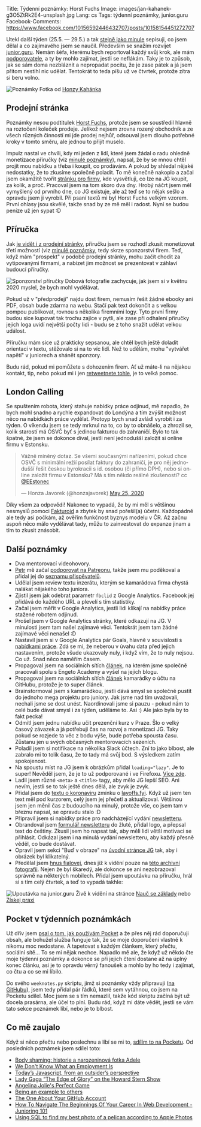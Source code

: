 Title: Týdenní poznámky: Horst Fuchs
Image: images/jan-kahanek-g3O5ZtRk2E4-unsplash.jpg
Lang: cs
Tags: týdenní poznámky, junior.guru
Facebook-Comments: https://www.facebook.com/10156592446432707/posts/10158154451272707


Utekl další týden (25.5. — 29.5.) a tak [stejně jako minule]({filename}2020-05-22_tydenni-poznamky-robot-v-testovacim-provozu-monetizace-prirucky.md) sepisuji, co jsem dělal a co zajímavého jsem se naučil. Především se snažím rozvíjet [junior.guru](https://junior.guru/). Nemám šéfa, kterému bych reportoval každý svůj krok, ale mám [podporovatele](https://junior.guru/donate/), a ty by mohlo zajímat, jestli se neflákám. Taky je to způsob, jak se sám doma nezbláznit a nepropadat pocitu, že je zase pátek a já jsem přitom nestihl nic udělat. Tentokrát to teda píšu už ve čtvrtek, protože zítra si beru volno.

![Poznámky]({static}/images/jan-kahanek-g3O5ZtRk2E4-unsplash.jpg)
Fotka od [Honzy Kahánka](https://unsplash.com/@honza_kahanek)


## Prodejní stránka

Poznámky nesou podtitulek [Horst Fuchs](https://cs.wikipedia.org/wiki/Horst_Fuchs), protože jsem se soustředil hlavně na roztočení koleček prodeje. Jelikož nejsem zrovna rozený obchodník a ze všech různých činností mi jde prodej nejhůř, odsouval jsem dlouho potřebné kroky v tomto směru, ale jednou to přijít muselo.

Impulz nastal ve chvíli, kdy mi jeden z lidí, které jsem žádal o radu ohledně monetizace příručky (viz [minulé poznámky]({filename}2020-05-22_tydenni-poznamky-robot-v-testovacim-provozu-monetizace-prirucky.md#prirucka-pro-juniory)), napsal, že by se mnou chtěl projít mou nabídku a třeba i koupit, co prodávám. A pokud by shledal nějaké nedostatky, že to zkusíme společně poladit. To mě konečně nakoplo a začal jsem okamžitě tvořit [stránku pro firmy](https://junior.guru/hire-juniors/), kde vysvětluji, co lze na JG koupit, za kolik, a proč. Pracoval jsem na tom skoro dva dny. Hrobý náčrt jsem měl vymyšlený od prvního dne, co JG existuje, ale až teď se to nějak sešlo a opravdu jsem ji vyrobil. Při psaní textů mi byl Horst Fuchs velkým vzorem. První ohlasy jsou skvělé, takže snad by ze mě měl i radost. Nyní se budou peníze už jen sypat :D


## Příručka

Jak [je vidět i z prodejní stránky](https://junior.guru/hire-juniors/#sponsor-handbook), příručku jsem se rozhodl zkusit monetizovat třetí možností (viz [minulé poznámky]({filename}2020-05-22_tydenni-poznamky-robot-v-testovacim-provozu-monetizace-prirucky.md), tedy skrze sponzorství firem. Teď, když mám "prospekt" v podobě prodejní stránky, mohu začít chodit za vytipovanými firmami, a nabízet jim možnost se prezentovat v záhlaví budoucí příručky.

![Sponzorství příručky]({static}/images/sponzorstvi-prirucky.png)
Dobová fotografie zachycuje, jak jsem si v květnu 2020 myslel, že bych mohl vydělávat.

Pokud už v "předprodeji" najdu dost firem, nemusím řešit žádné ebooky ani PDF, obsah bude zdarma na webu. Stačí pak text dokončit a s velkou pompou publikovat, rovnou s několika firemními logy. Tyto první firmy budou sice kupovat tak trochu zajíce v pytli, ale zase při odhalení příručky jejich loga uvidí největší počty lidí - budu se z toho snažit udělat velkou událost.

Příručku mám sice už prakticky sepsanou, ale chtěl bych ještě doladit orientaci v textu, stěžovalo si na to víc lidí. Než to udělám, mohu "vytvářet napětí" v juniorech a shánět sponzory.

Budu rád, pokud mi pomůžete s dohozením firem. Ať už máte-li na nějakou kontakt, tip, nebo pokud mi i jen [retweetnete tohle](https://twitter.com/honzajavorek/status/1266026163216007174), je to velká pomoc.


## London Calling

Se spuštením robota, který stahuje nabídky práce odjinud, mě napadlo, že bych mohl snadno a rychle expandovat do Londýna a tím zvýšit možnost něco na nabídkách práce vydělat. Protoyp bych snad zvládl vyrobit i za týden. O víkendu jsem se tedy mrknul na to, co by to obnášelo, a zhrozil se, kolik starostí má OSVČ byť s jedinou fakturou do zahraničí. Bylo to tak špatné, že jsem se dokonce díval, jestli není jednodušší založit si online firmu v Estonsku.

<blockquote class="twitter-tweet"><p lang="cs" dir="ltr">Vážně míněný dotaz. Se všemi současnými nařízeními, pokud chce OSVČ s minimální režií posílat faktury do zahraničí, je pro něj jednodušší řešit českou byrokracii s id. osobou (či přímo DPH), nebo si online založit firmu v Estonsku? Má s tím někdo reálné zkušenosti? cc <a href="https://twitter.com/EEstonec?ref_src=twsrc%5Etfw">@EEstonec</a></p>&mdash; Honza Javorek (@honzajavorek) <a href="https://twitter.com/honzajavorek/status/1264889199360118784?ref_src=twsrc%5Etfw">May 25, 2020</a></blockquote>

Díky všem za odpovědi! Nakonec to vypadá, že by mi měl s většinou nesmyslů pomoci [Fakturoid](https://www.fakturoid.cz/) a zbytek by snad pořešil(a) účetní. Každopádně ale tedy asi počkám, až ověřím funkčnost byznys modelu v ČR. Až začnu aspoň něco málo vydělávat tady, můžu to zainvestovat do expanze jinam a tím to zkusit znásobit.


## Další poznámky

- Dva mentorovací videohovory.
- [Petr](http://encukou.cz/) mě začal [podporovat na Patreonu](https://www.patreon.com/honzajavorek), takže jsem mu poděkoval a přidal jej do [seznamu přispěvatelů](https://junior.guru/donate/#sponsors).
- Udělal jsem review textu inzerátu, kterým se kamarádova firma chystá nalákat nějakého toho juniora.
- Zjistil jsem jak odebrat parametr `fbclid` z Google Analytics. Facebook jej přidává do každého URL a plevelí s tím statistiky.
- Začal jsem měřit v Google Analytics, jestli lidi klikají na nabídky práce stažené robotem odjinud.
- Prošel jsem v Google Analytics stránky, které odkazují na JG. V minulosti jsem tam našel zajímavé věci. Tentokrát jsem tam žádné zajímavé věci nenašel :D
- Nastavil jsem si v Google Analytics pár Goals, hlavně v souvislosti s [nabídkami práce](https://junior.guru/jobs/). Zdá se mi, že neberou v úvahu data před jejich nastavením, protože všude ukazovaly nuly, i když vím, že to nuly nejsou. Co už. Snad něco naměřím časem.
- Propagoval jsem na sociálních sítích [článek](https://engeto.cz/blog/novinky/dopady-pandemie-covid-19-s-honzou-javorkem/), na kterém jsme společně pracovali spolu s Engeto Academy a vyšel na jejich blogu.
- Propagoval jsem na sociálních sítích [článek](https://dariagrudzien.com/posts/the-one-about-your-github-account/) kamarádky o účtu na GitHubu, protože je to super článek.
- Brainstormoval jsem s kamarádkou, jestli dává smysl se společně pustit do jednoho  mega projektu pro juniory. Jak jsme nad tím uvažovali, nechali jsme se dost unést. Naordinovali jsme si pauzu - pokud nám to celé bude dávat smysl i za týden, uděláme to. Asi :) Ale jako byla by to fakt pecka!
- Odmítl jsem jednu nabídku učit prezenční kurz v Praze. Šlo o velký časový závazek a já potřebuji čas na rozvoj a monetizaci JG. Taky pokud se rozjede ta věc z bodu výše, bude potřeba spousta času. Zůstanu jen u svých občasných mentorovacích sezeních.
- Poladil jsem si notifikace na několika Slack účtech. Zní to jako blbost, ale zabralo mi to tolik času, že to tady má svůj bod. S výsledkem zatím spokojenost.
- Na spoustu míst na JG jsem k obrázkům přidal `loading="lazy"`. Je to super! Nevěděl jsem, že je to už podporované i ve Firefoxu. [Více zde](https://www.jakpsatweb.cz/clanky/lazy-loading.html).
- Ladil jsem různé `<meta>` a `<title>` tagy, aby mělo JG lepší SEO. Ani nevím, jestli se to tak ještě dnes dělá, ale zvyk je zvyk.
- Přidal jsem do [textu o koronaviru](https://junior.guru/learn/#covid19) zmínku o [layoffs.fyi](https://layoffs.fyi/tracker/). Když už jsem ten text měl pod kurzorem, celý jsem jej přečetl a aktualizoval. Většinou jsem jen měnil čas z budoucího na minulý, protože vše, co jsem tam v březnu napsal, se opravdu stalo :D
- Připravil jsem si nabídky práce pro nadcházející vydání [newsletteru](http://eepurl.com/gyG8Bb).
- Obrandoval jsem [formulář newsletteru](http://eepurl.com/gyG8Bb) do žluté, přidal logo, a přepsal text do češtiny. Zkusil jsem ho napsat tak, aby měli lidi větší motivaci se přihlásit. Odkázal jsem i na minulá vydání newsletteru, aby každý přesně věděl, co bude dostávat.
- Opravil jsem sekci "Buď v obraze" na [úvodní stránce JG](https://junior.guru/) tak, aby i obrázek byl klikatelný.
- Předělal jsem [hnus fialovej](https://twitter.com/jazykovedma/status/1263802122233163776), dnes již k vidění pouze na [této archivní fotografii](https://www.instagram.com/p/B-sZJkhB_q2/). Nejen že byl škaredý, ale dokonce se ani nezobrazoval správně na některých mobilech. Přidal jsem upoutávku na příručku, hrál si s tím celý čtvrtek, a teď to vypadá takhle:

![Upoutávka na junior.guru]({static}/images/upoutavka.png)
Živě k vidění na stránce [Nauč se základy](https://junior.guru/learn/) nebo [Získej praxi](https://junior.guru/practice/)


## Pocket v týdenních poznámkách

Už dřív jsem [psal o tom, jak používám Pocket]({filename}2020-02-04_how-i-consume-content.md) a že přes něj rád doporučuji obsah, ale bohužel služba funguje tak, že se moje doporučení vlastně k nikomu moc nedostane. A tapetovat s každým článkem, který přečtu, sociální sítě… To se mi nějak nechce. Napadlo mě ale, že když už někdo čte moje týdenní poznámky a dokonce se při jejich čtení dostane až na úplný konec článku, asi je to opravdu věrný fanoušek a mohlo by ho tedy i zajímat, co čtu a co se mi líbilo.

Do svého `weeknotes.py` skriptu, jímž si poznámky vždy připravuji ([na GitHubu](https://github.com/honzajavorek/honzajavorek.cz/blob/master/weeknotes.py)), jsem tedy přidal pár řádků, které sem vytáhnou, co jsem na Pocketu sdílel. Moc jsem se s tím nemazlil, takže kód skriptu začíná být už docela prasárna, ale účel to plní. Budu rád, když mi dáte vědět, jestli se vám tato sekce poznámek líbí, nebo je to blbost.


## Co mě zaujalo

Když si něco přečtu nebo poslechnu a líbí se mi to, [sdílím to na Pocketu](https://getpocket.com/@honzajavorek). Od posledních poznámek jsem sdílel toto:

- [Body shaming: historie a narozeninová fotka Adele](http://markething.cz/body-shaming)
- [We Don't Know What an Employment Is](https://almad.blog/essays/what-is-employment/)
- [Today’s Javascript, from an outsider’s perspective](http://lea.verou.me/2020/05/todays-javascript-from-an-outsiders-perspective/)
- [Lady Gaga “The Edge of Glory” on the Howard Stern Show](https://www.youtube.com/watch?v=r0X7PodqDSE&feature=share)
- [Angelina Jolie's Perfect Game](https://www.buzzfeed.com/annehelenpetersen/angelina-jolies-perfect-game)
- [Being an example to others](https://www.drmaciver.com/2019/09/being-an-example-to-others/)
- [The One About Your GitHub Account](https://dariagrudzien.com/posts/the-one-about-your-github-account/)
- [How To Navigate The Beginnings Of Your Career In Web Development - Junioring 101](https://www.codingbootcamp.cz/blog/alumni-stories/how-to-navigate-the-beginnings-of-your-career-in-web-development---junioring-101)
- [Using SQL to find my best photo of a pelican according to Apple Photos](https://simonwillison.net/2020/May/21/apple-photos-sqlite/)

